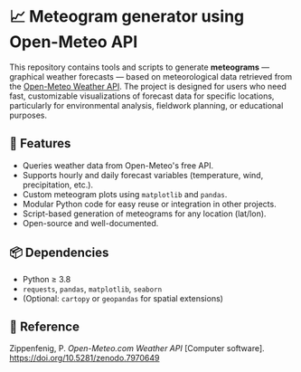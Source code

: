 # 📈 Meteogram generator using Open-Meteo API

This repository contains tools and scripts to generate **meteograms** — graphical weather forecasts — based on meteorological data retrieved from the [Open-Meteo Weather API](https://open-meteo.com/). The project is designed for users who need fast, customizable visualizations of forecast data for specific locations, particularly for environmental analysis, fieldwork planning, or educational purposes.

## 🚀 Features

- Queries weather data from Open-Meteo's free API.
- Supports hourly and daily forecast variables (temperature, wind, precipitation, etc.).
- Custom meteogram plots using `matplotlib` and `pandas`.
- Modular Python code for easy reuse or integration in other projects.
- Script-based generation of meteograms for any location (lat/lon).
- Open-source and well-documented.

## 📦 Dependencies

- Python ≥ 3.8  
- `requests`, `pandas`, `matplotlib`, `seaborn`  
- (Optional: `cartopy` or `geopandas` for spatial extensions)

## 🔗 Reference

Zippenfenig, P. *Open-Meteo.com Weather API* [Computer software]. https://doi.org/10.5281/zenodo.7970649
